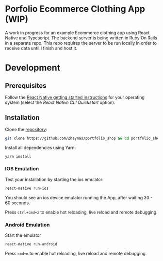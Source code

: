 # Porfolio Ecommerce Clothing App (WIP)
A work in progress for an example Ecommerce clothing app using React Native and Typescript.
The backend server is being written in Ruby On Rails in a separate repo. This repo requires the server to be run locally in order to receive data until I finish and host it.

# Development
## Prerequisites

Follow the [React Native getting started instructions](https://facebook.github.io/react-native/docs/getting-started) for your operating system (select the *React Native CLI Quickstart* option).

## Installation

Clone the [repository](https://github.com/Zheynas/portfolio_shop):

```bash
git clone https://github.com/Zheynas/portfolio_shop && cd portfolio_shop
```

Install all dependencies using Yarn:

```bash
yarn install
```

### IOS Emulation

Test your installation by starting the ios emulator:

```bash
react-native run-ios
```

You should see an ios device emulator running the App, after waiting 30 - 60 seconds.

Press `ctrl+cmd+z` to enable hot reloading, live reload and remote debugging.

### Android Emulation

Start the emulator

```bash
react-native run-android
```

Press `cmd+m` to enable hot reloading, live reload and remote debugging.

